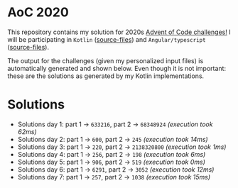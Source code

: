 # AoC 2020

This repository contains my solution for 2020s [Advent of Code challenges!](https://adventofcode.com/2020)
I will be participating in `Kotlin` ([source-files](https://github.com/KristofAchten/AoC2020/tree/master/kotlin/src)) and `Angular/typescript` ([source-files](https://github.com/KristofAchten/AoC2020/tree/master/angular/aoc/src/app)).

The output for the challenges (given my personalized input files) is automatically generated and shown below. Even though it is not important: these are the solutions as generated by my Kotlin implementations.

# Solutions
- Solutions day 1: part 1 -> `633216`, part 2 -> `68348924` *(execution took 62ms)*
- Solutions day 2: part 1 -> `600`, part 2 -> `245` *(execution took 14ms)*
- Solutions day 3: part 1 -> `220`, part 2 -> `2138320800` *(execution took 1ms)*
- Solutions day 4: part 1 -> `256`, part 2 -> `198` *(execution took 6ms)*
- Solutions day 5: part 1 -> `906`, part 2 -> `519` *(execution took 0ms)*
- Solutions day 6: part 1 -> `6291`, part 2 -> `3052` *(execution took 12ms)*
- Solutions day 7: part 1 -> `257`, part 2 -> `1038` *(execution took 15ms)*
